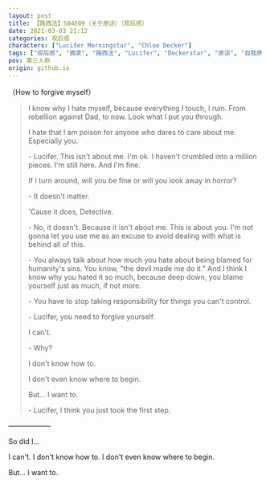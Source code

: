 ```yaml
---
layout: post
title: 【路西法】S04E09（关于原谅）（观后感）
date: 2021-03-03 21:12
categories: 观后感
characters: ["Lucifer Morningstar", "Chloe Decker"]
tags: ["观后感", "摘录", "路西法", "Lucifer", "Deckerstar", "原谅", "自我原谅"]
pov: 第三人称
origin: github.io
---
```


（How to forgive myself）

> I know why I hate myself, because everything I touch, I ruin. From rebellion against Dad, to now. Look what I put you through. 
>
> I hate that I am poison for anyone who dares to care about me. Especially you.
>
> \- Lucifer. This isn't about me. I'm ok. I haven't crumbled into a million pieces. I'm still here. And I'm fine.
>
> If I turn around, will you be fine or will you look away in horror?
>
> \- It doesn't matter.
>
> 'Cause it does, Detective.
>
> \- No, it doesn't. Because it isn't about me. This is about you. I'm not gonna let you use me as an excuse to avoid dealing with what is behind all of this.
>
> \- You always talk about how much you hate about being blamed for humanity's sins. You know, "the devil made me do it." And I think I know why you hated it so much, because deep down, you blame yourself just as much, if not more.
>
> \- You have to stop taking responsibility for things you can't control. 
>
> \- Lucifer, you need to forgive yourself.
>
> I can't. 
>
> \- Why?
>
> I don't know how to.
>
> I don't even know where to begin.
>
> But... I want to.
>
> \- Lucifer, I think you just took the first step.

——————

So did I...

I can't. I don't know how to. I don't even know where to begin.

But... I want to.
